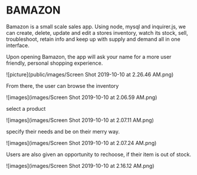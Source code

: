 # BAMAZON

Bamazon is a small scale sales app. 
Using node, mysql and inquirer.js, we can create, delete, update and edit a stores inventory, 
watch its stock, sell, troubleshoot, retain info and keep up with supply and demand all in one interface.

Upon opening Bamazon, the app will ask your name for a more user friendly, personal shopping experience. 

![picture](public/images/Screen Shot 2019-10-10 at 2.26.46 AM.png)

From there, the user can browse the inventory

![images](images/Screen Shot 2019-10-10 at 2.06.59 AM.png)

select a product 

![images](images/Screen Shot 2019-10-10 at 2.07.11 AM.png)

specify their needs and be on their merry way.

![images](images/Screen Shot 2019-10-10 at 2.07.24 AM.png)

Users are also given an opportunity to rechoose, if their item is out of stock. 

![images](images/Screen Shot 2019-10-10 at 2.16.12 AM.png)
